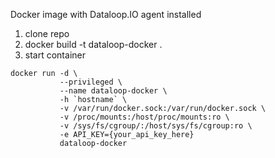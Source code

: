 Docker image with Dataloop.IO agent installed

1. clone repo
1. docker build -t dataloop-docker .
1. start container

```
docker run -d \
           --privileged \
           --name dataloop-docker \
           -h `hostname` \
           -v /var/run/docker.sock:/var/run/docker.sock \
           -v /proc/mounts:/host/proc/mounts:ro \
           -v /sys/fs/cgroup/:/host/sys/fs/cgroup:ro \
           -e API_KEY={your_api_key_here}
           dataloop-docker
```
